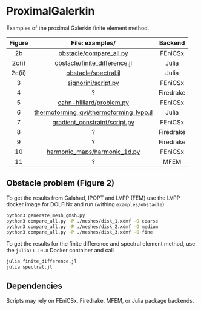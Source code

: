 # ProximalGalerkin
Examples of the proximal Galerkin finite element method.

|Figure|File: examples/|Backend|
|:-:|:-:|:-:|
|2b|[obstacle/compare_all.py](https://github.com/METHODS-Group/ProximalGalerkin/blob/main/examples/obstacle/compare_all.py)|FEniCSx|
|2c(i)|[obstacle/finite_difference.jl](https://github.com/METHODS-Group/ProximalGalerkin/blob/main/examples/obstacle/finite_difference.jl)|Julia|
|2c(ii)|[obstacle/spectral.jl](https://github.com/METHODS-Group/ProximalGalerkin/blob/main/examples/obstacle/spectral.jl)|Julia|
|3|[signorini/script.py](https://github.com/METHODS-Group/ProximalGalerkin/blob/main/examples/signorini/script.py)|FEniCSx|
|4|?|Firedrake|
|5|[cahn-hilliard/problem.py](https://github.com/METHODS-Group/ProximalGalerkin/blob/main/examples/cahn-hilliard/problem.py)|FEniCSx|
|6|[thermoforming_qvi/thermoforming_lvpp.jl](https://github.com/METHODS-Group/ProximalGalerkin/blob/main/examples/thermoforming_qvi/thermoforming_lvpp.jl)|Julia|
|7|[gradient_constraint/script.py](https://github.com/METHODS-Group/ProximalGalerkin/blob/main/examples/gradient_constraint/script.py)|FEniCSx|
|8|?|Firedrake|
|9|?|Firedrake|
|10|[harmonic_maps/harmonic_1d.py](https://github.com/METHODS-Group/ProximalGalerkin/blob/main/examples/harmonic_maps/harmonic_1d.py)|FEniCSx|
|11|?|MFEM|

## Obstacle problem (Figure 2)
To get the results from Galahad, IPOPT and LVPP (FEM) use the LVPP docker image for DOLFINx and run (withing `examples/obstacle`)
```bash
python3 generate_mesh_gmsh.py
python3 compare_all.py -P ./meshes/disk_1.xdmf -O coarse
python3 compare_all.py -P ./meshes/disk_2.xdmf -O medium
python3 compare_all.py -P ./meshes/disk_3.xdmf -O fine
```
To get the results for the finite difference and spectral element method, use the `julia:1.10.8` Docker container and call
```bash
julia finite_difference.jl
julia spectral.jl
```

## Dependencies



Scripts may rely on FEniCSx, Firedrake, MFEM, or Julia package backends.